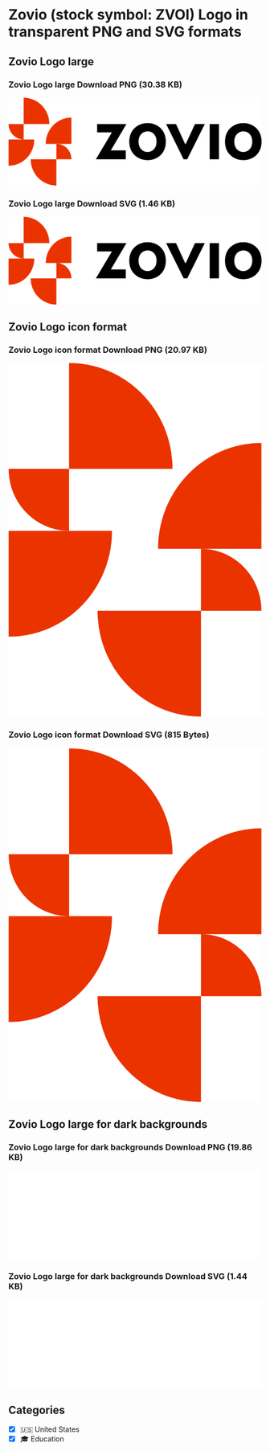 # Zovio (stock symbol: ZVOI) Logo in transparent PNG and SVG formats

## Zovio Logo large

### Zovio Logo large Download PNG (30.38 KB)

![Zovio Logo large Download PNG (30.38 KB)](/img/orig/ZVOI_BIG-71348078.png)

### Zovio Logo large Download SVG (1.46 KB)

![Zovio Logo large Download SVG (1.46 KB)](/img/orig/ZVOI_BIG-28f8978b.svg)

## Zovio Logo icon format

### Zovio Logo icon format Download PNG (20.97 KB)

![Zovio Logo icon format Download PNG (20.97 KB)](/img/orig/ZVOI-61c729bb.png)

### Zovio Logo icon format Download SVG (815 Bytes)

![Zovio Logo icon format Download SVG (815 Bytes)](/img/orig/ZVOI-5f8e4358.svg)

## Zovio Logo large for dark backgrounds

### Zovio Logo large for dark backgrounds Download PNG (19.86 KB)

![Zovio Logo large for dark backgrounds Download PNG (19.86 KB)](/img/orig/ZVOI_BIG.D-bf9f193f.png)

### Zovio Logo large for dark backgrounds Download SVG (1.44 KB)

![Zovio Logo large for dark backgrounds Download SVG (1.44 KB)](/img/orig/ZVOI_BIG.D-4cb425d5.svg)



## Categories
- [x] 🇺🇸 United States
- [x] 🎓 Education
